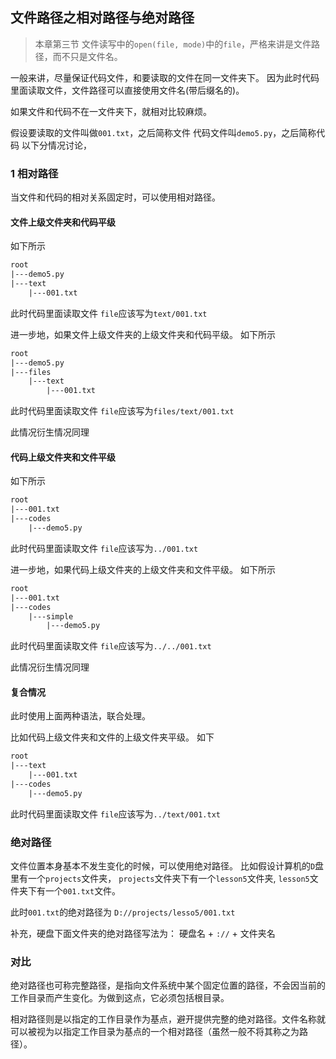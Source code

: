 ## 文件路径之相对路径与绝对路径

> 本章第三节 文件读写中的`open(file, mode)`中的`file`，严格来讲是文件路径，而不只是文件名。

一般来讲，尽量保证代码文件，和要读取的文件在同一文件夹下。
因为此时代码里面读取文件，文件路径可以直接使用文件名(带后缀名的)。

如果文件和代码不在一文件夹下，就相对比较麻烦。

假设要读取的文件叫做`001.txt`，之后简称文件
代码文件叫`demo5.py`，之后简称代码
以下分情况讨论，

### 1 相对路径
当文件和代码的相对关系固定时，可以使用相对路径。
#### 文件上级文件夹和代码平级
如下所示
```txt
root
|---demo5.py
|---text
    |---001.txt
```
此时代码里面读取文件
`file`应该写为`text/001.txt`

进一步地，如果文件上级文件夹的上级文件夹和代码平级。
如下所示
```txt
root
|---demo5.py
|---files
    |---text
        |---001.txt
```
此时代码里面读取文件
`file`应该写为`files/text/001.txt`

此情况衍生情况同理
#### 代码上级文件夹和文件平级
如下所示
```txt
root
|---001.txt
|---codes
    |---demo5.py
```
此时代码里面读取文件
`file`应该写为`../001.txt`

进一步地，如果代码上级文件夹的上级文件夹和文件平级。
如下所示
```txt
root
|---001.txt
|---codes
    |---simple
        |---demo5.py
```
此时代码里面读取文件
`file`应该写为`../../001.txt`

此情况衍生情况同理

#### 复合情况
此时使用上面两种语法，联合处理。

比如代码上级文件夹和文件的上级文件夹平级。
如下
```txt
root
|---text
    |---001.txt
|---codes
    |---demo5.py
```
此时代码里面读取文件
`file`应该写为`../text/001.txt`

### 绝对路径
文件位置本身基本不发生变化的时候，可以使用绝对路径。
比如假设计算机的`D`盘里有一个`projects`文件夹，
`projects`文件夹下有一个`lesson5`文件夹,
`lesson5`文件夹下有一个`001.txt`文件。

此时`001.txt`的绝对路径为
`D://projects/lesso5/001.txt`

补充，硬盘下面文件夹的绝对路径写法为：
硬盘名 + `://` + 文件夹名

### 对比
绝对路径也可称完整路径，是指向文件系统中某个固定位置的路径，不会因当前的工作目录而产生变化。为做到这点，它必须包括根目录。

相对路径则是以指定的工作目录作为基点，避开提供完整的绝对路径。文件名称就可以被视为以指定工作目录为基点的一个相对路径（虽然一般不将其称之为路径）。
